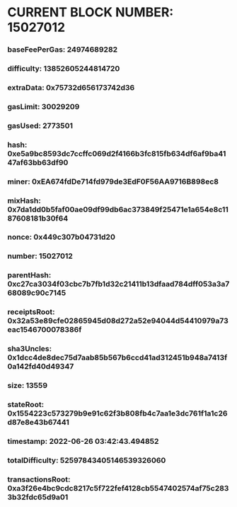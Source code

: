 # CURRENT BLOCK NUMBER: 15027012

### baseFeePerGas: 24974689282
### difficulty: 13852605244814720
### extraData: 0x75732d656173742d36
### gasLimit: 30029209
### gasUsed: 2773501
### hash: 0xe5a9bc8593dc7ccffc069d2f4166b3fc815fb634df6af9ba4147af63bb63df90
### miner: 0xEA674fdDe714fd979de3EdF0F56AA9716B898ec8
### mixHash: 0x7da1dd0b5faf00ae09df99db6ac373849f25471e1a654e8c1187608181b30f64
### nonce: 0x449c307b04731d20
### number: 15027012
### parentHash: 0xc27ca3034f03cbc7b7fb1d32c21411b13dfaad784dff053a3a768089c90c7145
### receiptsRoot: 0x32a53e89cfe02865945d08d272a52e94044d54410979a73eac1546700078386f
### sha3Uncles: 0x1dcc4de8dec75d7aab85b567b6ccd41ad312451b948a7413f0a142fd40d49347
### size: 13559
### stateRoot: 0x1554223c573279b9e91c62f3b808fb4c7aa1e3dc761f1a1c26d87e8e43b67441
### timestamp: 2022-06-26 03:42:43.494852
### totalDifficulty: 52597843405146539326060
### transactionsRoot: 0xa3f26e4bc9cdc8217c5f722fef4128cb5547402574af75c2833b32fdc65d9a01
